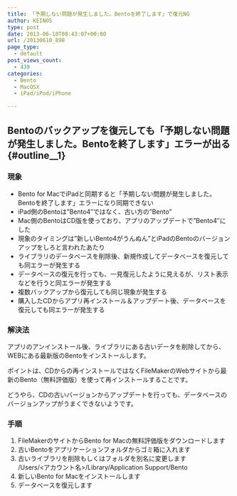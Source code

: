 ```yaml
---
title: 「予期しない問題が発生しました。Bentoを終了します」で復元NG
author: KEINOS
type: post
date: 2013-06-10T08:43:07+00:00
url: /20130610_898
page_type:
  - default
post_views_count:
  - 439
categories:
  - Bento
  - MacOSX
  - iPad/iPod/iPhone

---
```

## Bentoのバックアップを復元しても「予期しない問題が発生しました。Bentoを終了します」エラーが出る {#outline__1}

<div class="section">
  <h3 id="outline__1_1">
    現象
  </h3>
  
  <ul>
    <li>
      Bento for MacでiPadと同期すると「予期しない問題が発生しました。Bentoを終了します」エラーになり同期できない
    </li>
    <li>
      iPad側のBentoは&#8221;Bento4&#8243;ではなく、古い方の&#8221;Bento&#8221;
    </li>
    <li>
      Mac側のBentoはCD版を使っており、アプリのアップデートで&#8221;Bento4&#8243;にした
    </li>
    <li>
      現象のタイミングは&#8221;新しいBento4がうんぬん&#8221;とiPadのBentoのバージョンアップをしろと言われたあたり
    </li>
    <li>
      ライブラリのデータベースを削除後、新規作成してデータベースを復元しても同エラーが発生する
    </li>
    <li>
      データベースの復元を行っても、一見復元したように見えるが、リスト表示などを行うと同エラーが発生する
    </li>
    <li>
      複数バックアップから復元しても同じ現象が発生する
    </li>
    <li>
      購入したCDからアプリ再インストール＆アップデート後、データベースを復元しても同エラーが発生する
    </li>
  </ul>
  
  <h3 id="outline__1_2">
    解決法
  </h3>
  
  <p>
    アプリのアンインストール後、ライブラリにある古いデータを削除してから、WEBにある最新版のBentoをインストールします。
  </p>
  
  <p>
    ポイントは、CDからの再インストールではなくFileMakerのWebサイトから最新のBento（無料評価版）を使って再インストールすることです。
  </p>
  
  <p>
    どうやら、CDの古いバージョンからアップデートを行っても、データベースのバージョンアップがうまくできないようです。
  </p>
  
  <h3 id="outline__1_3">
    手順
  </h3>
  
  <ol>
    <li>
      FileMakerのサイトからBento for Macの無料評価版をダウンロードします
    </li>
    <li>
      古いBentoをアプリケーションフォルダからゴミ箱に入れます
    </li>
    <li>
      古いライブラリを削除もしくはフォルダを別名に変更します<br />/Users/<アカウント名>/Library/Application Support/Bento
    </li>
    <li>
      新しいBento for Macをインストールします
    </li>
    <li>
      データベースを復元します
    </li>
  </ol>
</div>